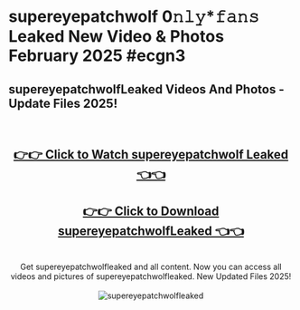 # supereyepatchwolf 0𝚗𝚕𝚢*𝚏𝚊𝚗𝚜 Leaked New Video & Photos February 2025 #ecgn3

<h2>supereyepatchwolfLeaked Videos And Photos - Update Files 2025!</h2>
<br>
<div align="center">
<h2><a href="https://mediaupload.pro?title=supereyepatchwolf&ref=11F" rel="nofollow">👉👉 Click to Watch supereyepatchwolf Leaked 👈👈</a></h2>
<h2><a href="https://mediaupload.pro?title=supereyepatchwolf&ref=11F" rel="nofollow">👉👉 Click to Download supereyepatchwolfLeaked 👈👈</a></h2>
<br>
Get supereyepatchwolfleaked and all content. Now you can access all videos and pictures of supereyepatchwolfleaked. New Updated Files 2025!
<br>
<br>
<a href="https://mediaupload.pro?title=supereyepatchwolf&ref=11F" rel="nofollow" data-target="animated-image.originalLink"><img src="https://i.ibb.co/Gkj2r4b/banner.png" alt="supereyepatchwolfleaked" style="max-width: 100%; display: inline-block;" data-target="animated-image.originalImage"></a>
</div>
<br>

